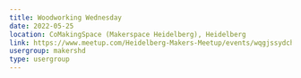 ```yaml
---
title: Woodworking Wednesday
date: 2022-05-25
location: CoMakingSpace (Makerspace Heidelberg), Heidelberg
link: https://www.meetup.com/Heidelberg-Makers-Meetup/events/wqgjssydchbhc/
usergroup: makershd
type: usergroup
---
```

